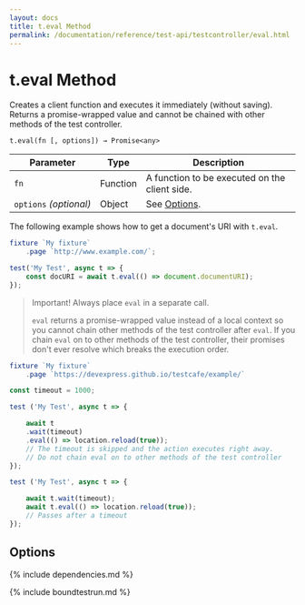 ```yaml
---
layout: docs
title: t.eval Method
permalink: /documentation/reference/test-api/testcontroller/eval.html
---
```

# t.eval Method

Creates a client function and executes it immediately (without saving). Returns a promise-wrapped value and cannot be chained with other methods of the test controller.

```text
t.eval(fn [, options]) → Promise<any>
```

Parameter              | Type     | Description
---------------------- | -------- | --------------------------------------------------------------------------
`fn`                   | Function | A function to be executed on the client side.
`options`&#160;*(optional)* | Object   | See [Options](#options).

The following example shows how to get a document's URI with `t.eval`.

```js
fixture `My fixture`
    .page `http://www.example.com/`;

test('My Test', async t => {
    const docURI = await t.eval(() => document.documentURI);
});
```

> Important! Always place `eval` in a separate call.
>
> `eval` returns a promise-wrapped value instead of a local context so you cannot chain other methods of the test controller after `eval`. If you chain `eval` on to other methods of the test controller, their promises don't ever resolve which breaks the execution order.

```js
fixture `My fixture`
    .page `https://devexpress.github.io/testcafe/example/`

const timeout = 1000;

test ('My Test', async t => {

    await t
    .wait(timeout)
    .eval(() => location.reload(true));
    // The timeout is skipped and the action executes right away.
    // Do not chain eval on to other methods of the test controller
});

test ('My Test', async t => {

    await t.wait(timeout);
    await t.eval(() => location.reload(true));
    // Passes after a timeout
});
```

## Options

{% include dependencies.md %}

{% include boundtestrun.md %}

